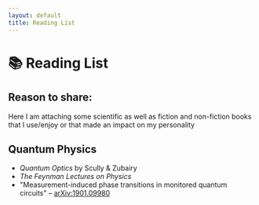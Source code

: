 ```yaml
---
layout: default
title: Reading List
---
```


# 📚 Reading List

## Reason to share:
Here I am attaching some scientific as well as fiction and non-fiction books that I use/enjoy or that made an impact on my personality

## Quantum Physics
- *Quantum Optics* by Scully & Zubairy  
- *The Feynman Lectures on Physics*  
- "Measurement-induced phase transitions in monitored quantum circuits" – [arXiv:1901.09980](https://arxiv.org/abs/1901.09980)
